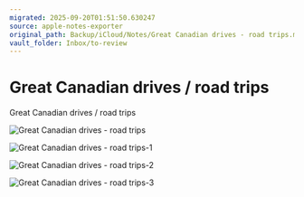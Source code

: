 ```yaml
---
migrated: 2025-09-20T01:51:50.630247
source: apple-notes-exporter
original_path: Backup/iCloud/Notes/Great Canadian drives - road trips.md
vault_folder: Inbox/to-review
---
```

# Great Canadian drives / road trips

Great Canadian drives / road trips

![Great Canadian drives - road trips](images/Great%20Canadian%20drives%20-%20road%20trips.jpeg)

![Great Canadian drives - road trips-1](images/Great%20Canadian%20drives%20-%20road%20trips-1.jpeg)

![Great Canadian drives - road trips-2](images/Great%20Canadian%20drives%20-%20road%20trips-2.jpeg)

![Great Canadian drives - road trips-3](images/Great%20Canadian%20drives%20-%20road%20trips-3.jpeg)

